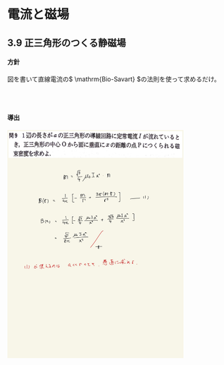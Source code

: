 <script type="text/javascript" async src="https://cdnjs.cloudflare.com/ajax/libs/mathjax/2.7.7/MathJax.js?config=TeX-MML-AM_CHTML">

</script>

<script type="text/x-mathjax-config">
 MathJax.Hub.Config({
 tex2jax: {
 inlineMath: [['$', '$'] ],
 displayMath: [ ['$$','$$'], ["\\[","\\]"] ]
 }
 });
</script>

# 電流と磁場
## 3.9 正三角形のつくる静磁場

#### 方針

図を書いて直線電流の$ \mathrm{Bio-Savart} $の法則を使って求めるだけ。

<br>
<br>

#### 導出

<img width="400" alt="ecmf-1" src="./images/ecmf-6.jpg">